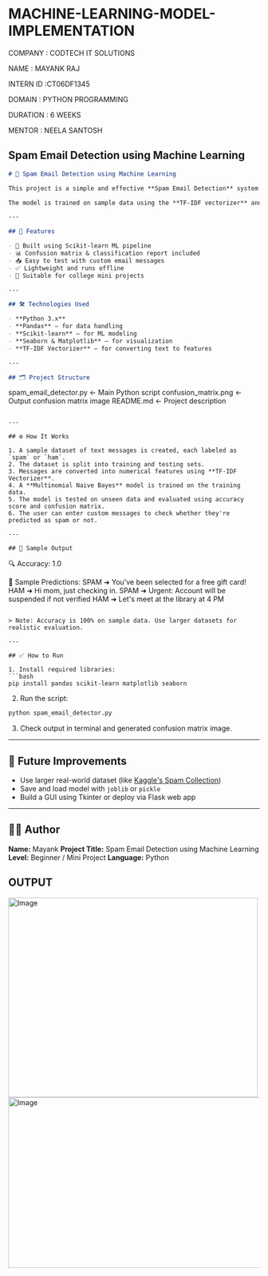 # MACHINE-LEARNING-MODEL-IMPLEMENTATION


COMPANY : CODTECH IT SOLUTIONS

NAME : MAYANK RAJ

INTERN ID :CT06DF1345

DOMAIN : PYTHON PROGRAMMING

DURATION : 6 WEEKS

MENTOR : NEELA SANTOSH

##  Spam Email Detection using Machine Learning

```markdown
# 📧 Spam Email Detection using Machine Learning

This project is a simple and effective **Spam Email Detection** system built using **Python** and **Scikit-learn**. It uses Natural Language Processing (NLP) techniques to classify messages as **spam** or **ham (not spam)** based on their content.

The model is trained on sample data using the **TF-IDF vectorizer** and **Multinomial Naive Bayes** classifier. This is a beginner-friendly machine learning project suitable for academic submissions or personal learning.

---

## 🚀 Features

- 🧠 Built using Scikit-learn ML pipeline  
- 📊 Confusion matrix & classification report included  
- 📥 Easy to test with custom email messages  
- ✅ Lightweight and runs offline  
- 📌 Suitable for college mini projects

---

## 🛠️ Technologies Used

- **Python 3.x**
- **Pandas** – for data handling  
- **Scikit-learn** – for ML modeling  
- **Seaborn & Matplotlib** – for visualization  
- **TF-IDF Vectorizer** – for converting text to features  

---

## 🗂️ Project Structure

```

spam\_email\_detector.py        ← Main Python script
confusion\_matrix.png          ← Output confusion matrix image
README.md                     ← Project description

```

---

## ⚙️ How It Works

1. A sample dataset of text messages is created, each labeled as `spam` or `ham`.
2. The dataset is split into training and testing sets.
3. Messages are converted into numerical features using **TF-IDF Vectorizer**.
4. A **Multinomial Naive Bayes** model is trained on the training data.
5. The model is tested on unseen data and evaluated using accuracy score and confusion matrix.
6. The user can enter custom messages to check whether they're predicted as spam or not.

---

## 🧪 Sample Output

```

🔍 Accuracy: 1.0

📨 Sample Predictions:
SPAM ➜ You've been selected for a free gift card!
HAM ➜ Hi mom, just checking in.
SPAM ➜ Urgent: Account will be suspended if not verified
HAM ➜ Let's meet at the library at 4 PM

````

> Note: Accuracy is 100% on sample data. Use larger datasets for realistic evaluation.

---

## ✅ How to Run

1. Install required libraries:
```bash
pip install pandas scikit-learn matplotlib seaborn
````

2. Run the script:

```bash
python spam_email_detector.py
```

3. Check output in terminal and generated confusion matrix image.

---

## 📌 Future Improvements

* Use larger real-world dataset (like [Kaggle's Spam Collection](https://www.kaggle.com/uciml/sms-spam-collection-dataset))
* Save and load model with `joblib` or `pickle`
* Build a GUI using Tkinter or deploy via Flask web app

---

## 👨‍💻 Author

**Name:** Mayank
**Project Title:** Spam Email Detection using Machine Learning
**Level:** Beginner / Mini Project
**Language:** Python


## **OUTPUT**
<img width="500" height="400" alt="Image" src="https://github.com/user-attachments/assets/e9efa67b-54ef-427b-80e1-5230de57b9bb" />

<img width="961" height="342" alt="Image" src="https://github.com/user-attachments/assets/c93cc48f-4712-467d-943c-6bac4f2783f4" />

